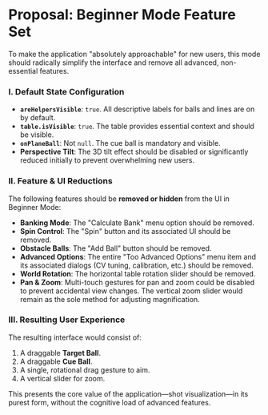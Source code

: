 # Proposal: Beginner Mode Feature Set

To make the application "absolutely approachable" for new users, this mode should radically simplify the interface and remove all advanced, non-essential features.

### I. Default State Configuration

- **`areHelpersVisible`**: `true`. All descriptive labels for balls and lines are on by default.
- **`table.isVisible`**: `true`. The table provides essential context and should be visible.
- **`onPlaneBall`**: Not `null`. The cue ball is mandatory and visible.
- **Perspective Tilt**: The 3D tilt effect should be disabled or significantly reduced initially to prevent overwhelming new users.

### II. Feature & UI Reductions

The following features should be **removed or hidden** from the UI in Beginner Mode:

- **Banking Mode**: The "Calculate Bank" menu option should be removed.
- **Spin Control**: The "Spin" button and its associated UI should be removed.
- **Obstacle Balls**: The "Add Ball" button should be removed.
- **Advanced Options**: The entire "Too Advanced Options" menu item and its associated dialogs (CV tuning, calibration, etc.) should be removed.
- **World Rotation**: The horizontal table rotation slider should be removed.
- **Pan & Zoom**: Multi-touch gestures for pan and zoom could be disabled to prevent accidental view changes. The vertical zoom slider would remain as the sole method for adjusting magnification.

### III. Resulting User Experience

The resulting interface would consist of:

1.  A draggable **Target Ball**.
2.  A draggable **Cue Ball**.
3.  A single, rotational drag gesture to aim.
4.  A vertical slider for zoom.

This presents the core value of the application—shot visualization—in its purest form, without the cognitive load of advanced features.
